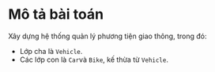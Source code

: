 # Mô tả bài toán

Xây dựng hệ thống quản lý phương tiện giao thông, trong đó:
* Lớp cha là ```Vehicle```.
* Các lớp con là ```Car```và ```Bike```, kế thừa từ ```Vehicle```.